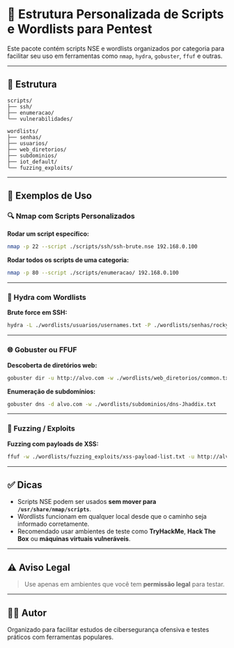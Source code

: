 
# 🔧 Estrutura Personalizada de Scripts e Wordlists para Pentest

Este pacote contém scripts NSE e wordlists organizados por categoria para facilitar seu uso em ferramentas como `nmap`, `hydra`, `gobuster`, `ffuf` e outras.

---

## 📂 Estrutura

```
scripts/
├── ssh/
├── enumeracao/
└── vulnerabilidades/

wordlists/
├── senhas/
├── usuarios/
├── web_diretorios/
├── subdominios/
├── iot_default/
└── fuzzing_exploits/
```

---

## 🚀 Exemplos de Uso

### 🔍 Nmap com Scripts Personalizados

**Rodar um script específico:**
```bash
nmap -p 22 --script ./scripts/ssh/ssh-brute.nse 192.168.0.100
```

**Rodar todos os scripts de uma categoria:**
```bash
nmap -p 80 --script ./scripts/enumeracao/ 192.168.0.100
```

---

### 🔐 Hydra com Wordlists

**Brute force em SSH:**
```bash
hydra -L ./wordlists/usuarios/usernames.txt -P ./wordlists/senhas/rockyou.txt ssh://192.168.0.100
```

---

### 🌐 Gobuster ou FFUF

**Descoberta de diretórios web:**
```bash
gobuster dir -u http://alvo.com -w ./wordlists/web_diretorios/common.txt
```

**Enumeração de subdomínios:**
```bash
gobuster dns -d alvo.com -w ./wordlists/subdominios/dns-Jhaddix.txt
```

---

### 🧪 Fuzzing / Exploits

**Fuzzing com payloads de XSS:**
```bash
ffuf -w ./wordlists/fuzzing_exploits/xss-payload-list.txt -u http://alvo.com/FUZZ
```

---

## ✅ Dicas

- Scripts NSE podem ser usados **sem mover para `/usr/share/nmap/scripts`**.
- Wordlists funcionam em qualquer local desde que o caminho seja informado corretamente.
- Recomendado usar ambientes de teste como **TryHackMe**, **Hack The Box** ou **máquinas virtuais vulneráveis**.

---

## ⚠️ Aviso Legal

> Use apenas em ambientes que você tem **permissão legal** para testar.

---

## 👨‍💻 Autor
Organizado para facilitar estudos de cibersegurança ofensiva e testes práticos com ferramentas populares.
